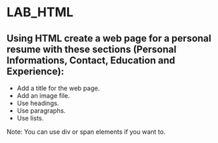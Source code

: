 # LAB_HTML

## Using HTML create a web page for a personal resume with these sections (Personal Informations, Contact, Education and Experience):
- Add a title for the web page.
- Add an image file.
- Use headings.
- Use paragraphs.
- Use lists.


Note: You can use div or span elements if you want to.
